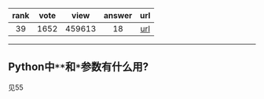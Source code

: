 
| rank | vote | view | answer | url |
|:-:|:-:|:-:|:-:|:-:|
|39|1652|459613|18| [url](http://stackoverflow.com/questions/36901/what-does-double-star-asterisk-and-star-asterisk-do-for-parameters) |
***

## Python中`**`和`*`参数有什么用?

见55